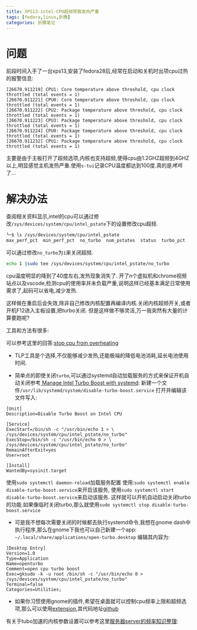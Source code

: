 ```yaml
---
title: XPS13-intel-CPU超频导致发热严重
tags: [fedora,linux,折腾]
categories: 折腾笔记
---
```


问题
===
前段时间入手了一台xps13,安装了fedora28后,经常在启动和关机时出项cpu过热的报警信息:
<!--more-->
```
[26670.911219] CPU1: Core temperature above threshold, cpu clock throttled (total events = 1)
[26670.911221] CPU0: Core temperature above threshold, cpu clock throttled (total events = 1)
[26670.911222] CPU2: Package temperature above threshold, cpu clock throttled (total events = 1)
[26670.911223] CPU3: Package temperature above threshold, cpu clock throttled (total events = 1)
[26670.911224] CPU0: Package temperature above threshold, cpu clock throttled (total events = 1)
[26670.911232] CPU1: Package temperature above threshold, cpu clock throttled (total events = 1)
```

主要是由于主板打开了超频选项,内核也支持超频,使得cpu由1.2GHZ超频到4GHZ以上,明显感觉主机发热严重.使用`s-tui`记录CPU温度都达到100度.真的是*烤鸡*了...

解决办法
===
查阅相关资料显示,intel的cpu可以通过修改`/sys/devices/system/cpu/intel_pstate`下的设置修改cpu超频.

```bash
╰─$ ls /sys/devices/system/cpu/intel_pstate 
max_perf_pct  min_perf_pct  no_turbo  num_pstates  status  turbo_pct
```

可以通过修改`no_turbo`为`1`来关闭超频.

```bash
echo 1 |sudo tee /sys/devices/system/cpu/intel_pstate/no_turbo
```

cpu温度明显的降到了40度左右,发热现象消失了.
开了n个虚拟机和chrome视频站点以及vscode,检测cpu的使用率并未负载严重,说明这样已经基本满足日常使用需求了,起码可以省电,减少发热.

这样做在重启后会失效,除非自己修改内核配置再编译内核.关闭内核超频开关,或者开机F12进入主板设置,把turbo关闭.
但是这样做不够灵活,万一我突然有大量的计算要跑呢?

工具和方法有很多:

可以参考这里的回答:[stop cpu from overheating](https://askubuntu.com/questions/391474/stop-cpu-from-overheating/875872#875872)

- TLP工具是个选择,不仅能够减少发热,还能极端的降低电池消耗,延长电池使用时间.

- 简单点的即使关闭`turbo`,可以通过systemd自动加载服务的方式来保证开机自动关闭参考[
	Manage Intel Turbo Boost with systemd](https://blog.christophersmart.com/2017/02/08/manage-intel-turbo-boost-with-systemd/):
	新建一个文件`/usr/lib/systemd/system/disable-turbo-boost.service` 打开并编辑该文件写入:

```
[Unit]
Description=Disable Turbo Boost on Intel CPU

[Service]
ExecStart=/bin/sh -c "/usr/bin/echo 1 > \
/sys/devices/system/cpu/intel_pstate/no_turbo"
ExecStop=/bin/sh -c "/usr/bin/echo 0 > \
/sys/devices/system/cpu/intel_pstate/no_turbo"
RemainAfterExit=yes
User=root

[Install]
WantedBy=sysinit.target
```

使用`sudo systemctl daemon-reload`加载服务配置
使用:`sudo systemctl enable disable-turbo-boost.service`来开启该服务,
使用`sudo systemctl start disable-turbo-boost.service`来启动该服务.
这样就可以开机自动启动关闭turbo的功能.如果像临时关闭turbo,那么就使用`sudo systemctl stop disable-turbo-boost.service`
	
- 可是我不想每次需要关闭的时候都去执行systemd命令,我想在gnome dash中执行程序,那么在gnome下我也可以自己新建一个app:	`~/.local/share/applications/open-turbo.desktop`
编辑其内容为:

```
[Desktop Entry]
Version=1.0
Type=Application
Name=openturbo
Comment=open cpu turbo boost
Exec=gksudo -k -u root /bin/sh -c "/usr/bin/echo 0 > /sys/devices/system/cpu/intel_pstate/no_turbo"
Terminal=false
Categories=Utilities;
```
	
- 如果你习惯使用gnome的插件,希望在桌面就可以控制cpu频率上限和超频选项,那么可以使用[extension](https://extensions.gnome.org/extension/945/cpu-power-manager/),其代码地址[github](https://github.com/martin31821/cpupower)

有关于tubo加速的内核参数设置可以参考这里[服务器server的频率知识整理](http://lynnapan.github.io/2016/12/15/Turbo%E5%92%8CIntel_Pstate/):